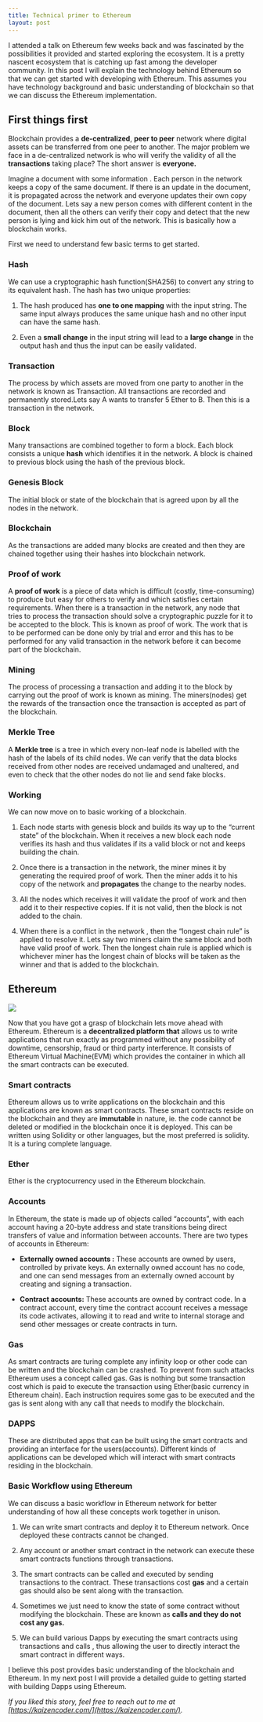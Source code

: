 ```yaml
---
title: Technical primer to Ethereum
layout: post
---
```


I attended a talk on Ethereum few weeks back and was fascinated by the possibilities it provided and started exploring the ecosystem. It is a pretty nascent ecosystem that is catching up fast among the developer community. In this post I will explain the technology behind Ethereum so that we can get started with developing with Ethereum. This assumes you have technology background and basic understanding of blockchain so that we can discuss the Ethereum implementation.

## First things first

Blockchain provides a **de-centralized**, **peer to peer**  network where digital assets can be transferred from one peer to another. The major problem we face in a de-centralized network is who will verify the validity of all the **transactions**  taking place? The short answer is **everyone.** 

Imagine a document with some information . Each person in the network keeps a copy of the same document. If there is an update in the document, it is propagated across the network and everyone updates their own copy of the document. Lets say a new person comes with different content in the document, then all the others can verify their copy and detect that the new person is lying and kick him out of the network. This is basically how a blockchain works.

First we need to understand few basic terms to get started.

### Hash

We can use a cryptographic hash function(SHA256) to convert any string to its equivalent hash. The hash has two unique properties:

1. The hash produced has **one to one mapping** with the input string. The same input always produces the same unique hash and no other input can have the same hash.

1. Even a **small change** in the input string will lead to a **large change**  in the output hash and thus the input can be easily validated.

### Transaction

The process by which assets are moved from one party to another in the network is known as Transaction. All transactions are recorded and permanently stored.Lets say A wants to transfer 5 Ether to B. Then this is a transaction in the network.

### Block

Many transactions are combined together to form a block. Each block consists a unique **hash** which identifies it in the network. A block is chained to previous block using the hash of the previous block.

### Genesis Block

The initial block or state of the blockchain that is agreed upon by all the nodes in the network.

### Blockchain

As the transactions are added many blocks are created and then they are chained together using their hashes into blockchain network.

### Proof of work

A **proof of work**  is a piece of data which is difficult (costly, time-consuming) to produce but easy for others to verify and which satisfies certain requirements. When there is a transaction in the network, any node that tries to process the transaction should solve a cryptographic puzzle for it to be accepted to the block. This is known as proof of work. The work that is to be performed can be done only by trial and error and this has to be performed for any valid transaction in the network before it can become part of the blockchain.

### Mining

The process of processing a transaction and adding it to the block by carrying out the proof of work is known as mining. The miners(nodes) get the rewards of the transaction once the transaction is accepted as part of the blockchain.

### Merkle Tree

A **Merkle tree**  is a tree in which every non-leaf node is labelled with the hash of the labels of its child nodes. We can verify that the data blocks received from other nodes are received undamaged and unaltered, and even to check that the other nodes do not lie and send fake blocks.

### Working

We can now move on to basic working of a blockchain.

1. Each node starts with genesis block and builds its way up to the “current state” of the blockchain. When it receives a new block each node verifies its hash and thus validates if its a valid block or not and keeps building the chain.

1. Once there is a transaction in the network, the miner mines it by generating the required proof of work. Then the miner adds it to his copy of the network and **propagates**  the change to the nearby nodes.

1. All the nodes which receives it will validate the proof of work and then add it to their respective copies. If it is not valid, then the block is not added to the chain.

1. When there is a conflict in the network , then the “longest chain rule” is applied to resolve it. Lets say two miners claim the same block and both have valid proof of work. Then the longest chain rule is applied which is whichever miner has the longest chain of blocks will be taken as the winner and that is added to the blockchain.

## Ethereum

![](https://cdn-images-1.medium.com/max/16000/1*AReX8uZOZKpGcvuUjogh0g.png)

Now that you have got a grasp of blockchain lets move ahead with Ethereum. Ethereum is a **decentralized platform that** allows us to write applications that run exactly as programmed without any possibility of downtime, censorship, fraud or third party interference. It consists of Ethereum Virtual Machine(EVM) which provides the container in which all the smart contracts can be executed.

### Smart contracts

Ethereum allows us to write applications on the blockchain and this applications are known as smart contracts. These smart contracts reside on the blockchain and they are **immutable**  in nature, ie. the code cannot be deleted or modified in the blockchain once it is deployed. This can be written using Solidity or other languages, but the most preferred is solidity. It is a turing complete language.

### Ether

Ether is the cryptocurrency used in the Ethereum blockchain.

### Accounts

In Ethereum, the state is made up of objects called “accounts”, with each account having a 20-byte address and state transitions being direct transfers of value and information between accounts. There are two types of accounts in Ethereum:

* **Externally owned accounts :** These accounts are owned by users, controlled by private keys. An externally owned account has no code, and one can send messages from an externally owned account by creating and signing a transaction.

* **Contract accounts:** These accounts are owned by contract code. In a contract account, every time the contract account receives a message its code activates, allowing it to read and write to internal storage and send other messages or create contracts in turn.

### Gas

As smart contracts are turing complete any infinity loop or other code can be written and the blockchain can be crashed. To prevent from such attacks Ethereum uses a concept called gas. Gas is nothing but some transaction cost which is paid to execute the transaction using Ether(basic currency in Ethereum chain). Each instruction requires some gas to be executed and the gas is sent along with any call that needs to modify the blockchain.

### DAPPS

These are distributed apps that can be built using the smart contracts and providing an interface for the users(accounts). Different kinds of applications can be developed which will interact with smart contracts residing in the blockchain.

### Basic Workflow using Ethereum

We can discuss a basic workflow in Ethereum network for better understanding of how all these concepts work together in unison.

1. We can write smart contracts and deploy it to Ethereum network. Once deployed these contracts cannot be changed.

1. Any account or another smart contract in the network can execute these smart contracts functions through transactions.

1. The smart contracts can be called and executed by sending transactions to the contract. These transactions cost **gas** and a certain gas should also be sent along with the transaction.

1. Sometimes we just need to know the state of some contract without modifying the blockchain. These are known as **calls and they do not cost any gas.** 

1. We can build various Dapps by executing the smart contracts using transactions and calls , thus allowing the user to directly interact the smart contract in different ways.

I believe this post provides basic understanding of the blockchain and Ethereum. In my next post I will provide a detailed guide to getting started with building Dapps using Ethereum.

*If you liked this story, feel free to reach out to me at [https://kaizencoder.com/](https://kaizencoder.com/).*